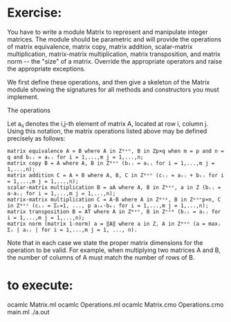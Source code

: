 # Exercise:
You have to write a module Matrix to represent and manipulate integer matrices. The module should be parametric and will provide the operations of matrix equivalence, matrix copy, matrix addition, scalar-matrix multiplication, matrix-matrix multiplication, matrix transposition, and matrix norm -- the "size" of a matrix. Override the appropriate operators and raise the appropriate exceptions.

We first define these operations, and then give a skeleton of the Matrix module showing the signatures for all methods and constructors you must implement.

The operations

Let aᵢⱼ denotes the i,j-th element of matrix A, located at row i, column j. Using this notation, the matrix operations listed above may be defined precisely as follows:

    matrix equivalence A ≃ B where A in Ζᵐˣⁿ, B in Zp×q when m = p and n = q and bᵢⱼ = aᵢⱼ for i = 1,...,m j = 1,...,n;
    matrix copy B = A where A, B in Ζᵐˣⁿ (bᵢⱼ = aᵢⱼ for i = 1,...,m j = 1,...,n);
    matrix addition C = A + B where A, B, C in Ζᵐˣⁿ (cᵢⱼ = aᵢⱼ + bᵢⱼ for i = 1,...,m j = 1,...,n);
    scalar-matrix multiplication B = aA where A, B in Ζᵐˣⁿ, a in Z (bᵢⱼ = a·aᵢⱼ for i = 1,...,m j = 1,...,n);
    matrix-matrix multiplication C = A·B where A in Zᵐˣᵖ, B in Zᵖˣⁿp×n, C in Ζᵐˣⁿ (cᵢⱼ = Σₖ=1, ..., p aᵢₖ·bₖⱼ for i = 1,...,m j = 1,...,n);
    matrix transposition B = AT where A in Ζᵐˣⁿ, B in Zⁿˣᵐ (bⱼᵢ = aᵢⱼ for i = 1,...,m j = 1,...,n);
    matrix norm (matrix 1-norm) a = ‖A‖ where a in Z, A in Ζᵐˣⁿ (a = maxⱼ Σᵢ | aᵢⱼ | for i = 1,...,m j = 1, ..., n).

Note that in each case we state the proper matrix dimensions for the operation to be valid. For example, when multiplying two matrices A and B, the number of columns of A must match the number of rows of B.

# to execute:

ocamlc Matrix.ml
ocamlc Operations.ml
ocamlc Matrix.cmo Operations.cmo main.ml
./a.out